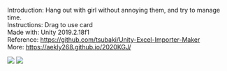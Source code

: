 Introduction: Hang out with girl without annoying them, and try to manage time.   
Instructions: Drag to use card   
Made with: Unity 2019.2.18f1   
Reference: https://github.com/tsubaki/Unity-Excel-Importer-Maker   
More: https://aekly268.github.io/2020KGJ/  

![](imagePath)
[<img src="https://img.youtube.com/vi/3p4UC39gtqc/hqdefault.jpg">](https://youtu.be/3p4UC39gtqc)
